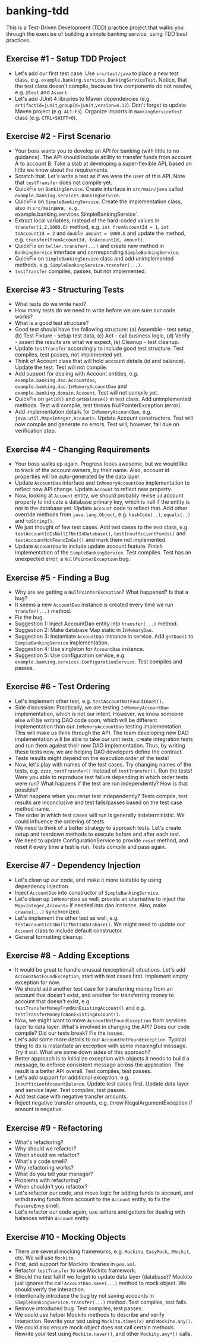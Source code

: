 # banking-tdd

This is a Test-Driven Development (TDD) practice project that walks you through the exercise of building a simple banking service, using TDD best practices.


## Exercise #1 - Setup TDD Project

* Let's add our first test case. Use `src/test/java` to place a new test class, e.g. `example.banking.services.BankingServiceTest`. Notice, that the test class doesn't compile, because few components do not resolve, e.g. `@Test` and `Assert`.
* Let's add JUnit 4 libraries to Maven dependencies (e.g. `artifactId=junit`,`groupId=junit`,`version=4.12`). Don't forget to update Maven project (e.g. `ALT-F5`). Organize imports in `BankingServiceTest` class (e.g. `CTRL+SHIFT+O`).


## Exercise #2 - First Scenario

* Your boss wants you to develop an API for banking (with little to no guidance). The API should include ability to transfer funds from account A to account B. Take a stab at developing a super-flexible API, based on little we know about the requirements.
* Scratch that. Let's write a test as if we were the user of this API. Note that `testTransfer` does not compile yet.
* QuickFix on `BankingService`. Create interface in `src/main/java` called `example.banking.services.BankingService`.
* QuickFix on `SimpleBankingService`. Create the implementation class, also in `src/main`java`, e.g. `example.banking.services.SimpleBankingService`.
* Extract local variables, instead of the hard-coded values in `transfer(1,2,1000.0)` method, e.g. `int fromAccountId = 1`, `int toAccountId = 2` and `double amount = 1000.0` and update the method, e.g. `transfer(fromAccountId, toAccountId, amount)`.
* QuickFix on `teller.transfer(...)` and create new method in `BankingService` interface and corresponding `SimpleBankingService`.
* QuickFix on `SimpleBankingService` class and add unimplemented methods, e.g. `SimpleBankingService.transfer(...)`.
* `testTransfer` compiles, passes, but not implemented.

## Exercise #3 - Structuring Tests
* What tests do we write next?
* How many tests do we need to write before we are sure our code works?
* What is a good test structure?
* Good test should have the following structure: (a) Assemble - test setup, (b) Test Fixture - setup test data, (c) Act - call business logic, (d) Verify - assert the results are what we expect, (e) Cleanup - test cleanup.
* Update `testTransfer` accordingly to include good test structure. Test compiles, test passes, not implemented yet.
* Think of Account class that will hold account details (id and balance). Update the test. Test will not compile.
* Add support for dealing with Account entities, e.g. `example.banking.dao.Accountdao`, `example.banking.dao.InMemoryAccountDao` and `example.banking.domain.Account`. Test will not compile yet.
* QuickFix on `getId()` and `getBalance()` in test class. Add unimplemented methods. Test will compile, test throws NullPointerException (error).
* Add implementation details for `InMemoryAccountDao`, e.g. `java.util.Map<Integer,Account>`. Update Account constructors. Test will now compile and generate no errors. Test will, however, fail due on verification step.

## Exercise #4 - Changing Requirements
* Your boss walks up again. Progress looks awesome, but we would like to track of the account owners, by their name. Also, account id properties will be auto-generated by the data layer.
* Update `AccountDao` interface and `InMemoryAccountDao` implementation to reflect new API change. Update `Account` to reflect new property.
* Now, looking at `Account` entity, we should probably revise `id` account property to indicate a database primary key, which is null if the entity is not in the database yet. Update `Account` code to reflect that. Add other override methods from `java.lang.Object`, e.g. `hashCode(..)`, `equals(..)` and `toString()`.
* We just thought of few test cases. Add test cases to the test class, e.g. `testAccountIdIsNullIfNotInDatabase()`, `testInsufficientFunds()` and `testAccountNotFoundInGet()` and mark them not implemented.
* Update `AccountDao` to include update account feature. Finish implementation of the `SimpleBankingService`. Test compiles. Test has an unexpected error, a `NullPointerException` bug. 

## Exercise #5 - Finding a Bug
* Why are we getting a `NullPointerException`? What happened? Is that a bug?
* It seems a new `AccountDao` instance is created every time we run `transfer(...)` method.
* Fix the bug.
* Suggestion 1: Inject AccountDao entity into `transfer(...)` method.
* Suggestion 2: Make database Map static in `InMemoryDao`.
* Suggestion 3: Instantiate `AccountDao` instance in service. Add `getDao()` to `SimpleBankingService` implementation.
* Suggestion 4: Use singleton for `AccountDao` instance.
* Suggestion 5: Use configuration service, e.g. `example.banking.services.ConfigurationService`. Test compiles and passes.

## Exercise #6 - Test Ordering
* Let's implement other test, e.g. `testAccountNotFoundInGet()`.
* Side discussion: Practically, we are testing `InMemoryAccountDao` implementation, which is not our intent. However, we know someone else will be writing DAO code soon, which will be different implementation than our `InMemoryAccountDao` testing implementation. This will make us think through the API. The team developing new DAO implementation will be able to take our unit tests, create integration tests and run them against their new DAO implementation. Thus, by writing these tests now, we are helping DAO developers define the contract.
* Tests results might depend on the execution order of the tests!
* Now, let's play with names of the test cases. Try changing names of the tests, e.g. `zzzz_testTrasnfer()` instead of `testTransfer()`. Run the tests! Were you able to reproduce test failure depending in which order tests were run? What happens if the test are run independently? How is that possible?
* What happens when you rerun test independently? Tests compile, test results are inconclusive and test fails/passes based on the test case method name.
* The order in which test cases will run is generally indeterministic. We could influence the ordering of tests.
* We need to think of a better strategy to approach tests. Let's create setup and teardown methods to execute before and after each test.
* We need to update ConfigurationService to provide `reset` method, and reset it every time a test is run. Tests compile and pass again.

## Exercise #7 - Dependency Injection
* Let's clean up our code, and make it more testable by using dependency injection.
* Inject `AccountDao` into constructor of `SimpleBankingService`.
* Let's clean up `InMemoryDao` as well, provide an alternative to inject the `Map<Integer,Account>` if needed into dao instance. Also, make `create(...)` synchronized.
* Let's implement the other test as well, e.g. `testAccountIdIsNullIfNotInDatabase()`. We might need to update our `Account` class to include default constructor.
* General formatting cleanup.

## Exercise #8 - Adding Exceptions
* It would be great to handle unusual (exceptional) situations. Let's add `AccountNotFoundException`, start with test cases first. Implement empty exception for now.
* We should add another test case for transferring money from an account that doesn't exist, and another for transferring money to account that doesn't exist, e.g. `testTransferMoneyFromNonExistingAccount()` and e.g. `testTransferMoneyToNonExistingAccount()`.
* Now, we might want to move `AccountNotFoundException` from services layer to data layer. What's involved in changing the API? Does our code compile? Did our tests break? Fix the issues.
* Let's add some more details to our `AccountNotFoundException`. Typical thing to do is instantiate an exception with some meaningful message. Try it out. What are some down sides of this approach?
* Better approach is to initialize exception with objects it needs to build a message, to enforce consistent message across the application. The result is a better API overall. Test compiles, test passes.
* Let's add support for additional exception, e.g. `InsufficientAccountBalance`. Update test cases first. Update data layer and service layer. Test compiles, test passes.
* Add test case with negative transfer amounts.
* Reject negative transfer amounts, e.g. throw IllegalArgumentException if amount is negative.

## Exercise #9 - Refactoring
* What's refactoring?
* Why should we refactor?
* When should we refactor?
* What's a code smell?
* Why refactoring works?
* What do you tell your manager?
* Problems with refactoring?
* When shouldn't you refactor?
* Let's refactor our code, and move logic for adding funds to account, and withdrawing funds from account to the `Account` entity, to fix the `FeatureEnvy` smell.
* Let's refactor our code again, use setters and getters for dealing with balances within `Account` entity.

## Exercise #10 - Mocking Objects
* There are several mocking frameworks, e.g. `Mockito`, `EasyMock`, `JMockit`, etc. We will use `Mockito`.
* First, add support for Mockito libraries in `pom.xml`.
* Refactor `testTransfer` to use Mockito framework.
* Should the test fail if we forget to update data layer (database)? Mockito just ignores the call `AccountDao.save(...)` method to mock object. We should verify the interaction.
* Intentionally introduce the bug by not saving accounts in `SimpleBankingService.transfer(...)` method. Test compiles, test fails.
* Remove introduced bug. Test compiles, test passes.
* We could use helper Mockito methods to describe and verify interaction. Rewrite your test using `Mockito.times(x)` and `Mockito.any()`.
* We could also ensure mock object does not call certain methods. Rewrite your test using `Mockito.never()`, and other `Mockity.any*()` calls.
